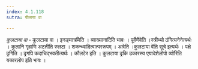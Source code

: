 ```yaml
---
index: 4.1.118
sutra: पीलाया वा

---
```

_कुलटाया वा_ - कुलटाया वा । इनङ्मात्रमिति । व्याख्यानादिति भावः । पूर्वेणैवेति ।स्त्रीभ्यो ढ॑गित्यनेनेत्यर्थः । कुलानि गृहाणि अटतीति रुलटा । शकन्ध्वादित्वात्पररूपम् । अत्रेति ।कुलटाया वे॑ति सूत्रे इत्यर्थः । पक्षे ढ्रगिति । ढ्रगपि कदाचिद्भवतीत्यर्थः । कौलटेर इति । कुलटाया ढ्रकि ढकारस्य एयादेशेलोपो व्यो॑रिति यकारलोप इति भावः । 